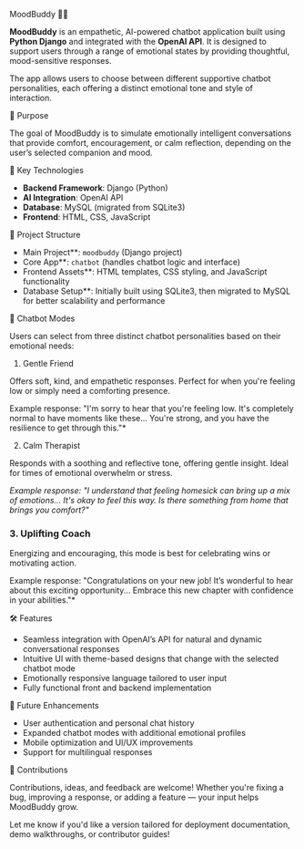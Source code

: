 

 MoodBuddy 🧠💬

**MoodBuddy** is an empathetic, AI-powered chatbot application built using **Python Django** and integrated with the **OpenAI API**. It is designed to support users through a range of emotional states by providing thoughtful, mood-sensitive responses.

The app allows users to choose between different supportive chatbot personalities, each offering a distinct emotional tone and style of interaction.



 🎯 Purpose

The goal of MoodBuddy is to simulate emotionally intelligent conversations that provide comfort, encouragement, or calm reflection, depending on the user’s selected companion and mood.


 🧠 Key Technologies

* **Backend Framework**: Django (Python)
* **AI Integration**: OpenAI API
* **Database**: MySQL (migrated from SQLite3)
* **Frontend**: HTML, CSS, JavaScript


 🧩 Project Structure

* Main Project**: `moodbuddy` (Django project)
* Core App**: `chatbot` (handles chatbot logic and interface)
* Frontend Assets**: HTML templates, CSS styling, and JavaScript functionality
* Database Setup**: Initially built using SQLite3, then migrated to MySQL for better scalability and performance



 💬 Chatbot Modes

Users can select from three distinct chatbot personalities based on their emotional needs:

 1. Gentle Friend

Offers soft, kind, and empathetic responses. Perfect for when you're feeling low or simply need a comforting presence.

Example response:
"I'm sorry to hear that you're feeling low. It's completely normal to have moments like these... You're strong, and you have the resilience to get through this."*



 2. Calm Therapist

Responds with a soothing and reflective tone, offering gentle insight. Ideal for times of emotional overwhelm or stress.

*Example response:*
*"I understand that feeling homesick can bring up a mix of emotions... It's okay to feel this way. Is there something from home that brings you comfort?"*



### 3. Uplifting Coach

Energizing and encouraging, this mode is best for celebrating wins or motivating action.

Example response:
"Congratulations on your new job! It’s wonderful to hear about this exciting opportunity... Embrace this new chapter with confidence in your abilities."*



 🛠 Features

* Seamless integration with OpenAI’s API for natural and dynamic conversational responses
* Intuitive UI with theme-based designs that change with the selected chatbot mode
* Emotionally responsive language tailored to user input
* Fully functional front and backend implementation



🚀 Future Enhancements

* User authentication and personal chat history
* Expanded chatbot modes with additional emotional profiles
* Mobile optimization and UI/UX improvements
* Support for multilingual responses



 🙌 Contributions

Contributions, ideas, and feedback are welcome! Whether you're fixing a bug, improving a response, or adding a feature — your input helps MoodBuddy grow.


Let me know if you'd like a version tailored for deployment documentation, demo walkthroughs, or contributor guides!
